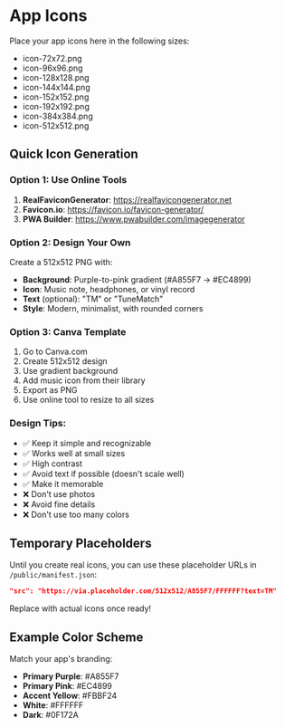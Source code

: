 # App Icons

Place your app icons here in the following sizes:

- icon-72x72.png
- icon-96x96.png
- icon-128x128.png
- icon-144x144.png
- icon-152x152.png
- icon-192x192.png
- icon-384x384.png
- icon-512x512.png

## Quick Icon Generation

### Option 1: Use Online Tools
1. **RealFaviconGenerator**: https://realfavicongenerator.net
2. **Favicon.io**: https://favicon.io/favicon-generator/
3. **PWA Builder**: https://www.pwabuilder.com/imagegenerator

### Option 2: Design Your Own
Create a 512x512 PNG with:
- **Background**: Purple-to-pink gradient (#A855F7 → #EC4899)
- **Icon**: Music note, headphones, or vinyl record
- **Text** (optional): "TM" or "TuneMatch"
- **Style**: Modern, minimalist, with rounded corners

### Option 3: Canva Template
1. Go to Canva.com
2. Create 512x512 design
3. Use gradient background
4. Add music icon from their library
5. Export as PNG
6. Use online tool to resize to all sizes

### Design Tips:
- ✅ Keep it simple and recognizable
- ✅ Works well at small sizes
- ✅ High contrast
- ✅ Avoid text if possible (doesn't scale well)
- ✅ Make it memorable
- ❌ Don't use photos
- ❌ Avoid fine details
- ❌ Don't use too many colors

## Temporary Placeholders

Until you create real icons, you can use these placeholder URLs in `/public/manifest.json`:

```json
"src": "https://via.placeholder.com/512x512/A855F7/FFFFFF?text=TM"
```

Replace with actual icons once ready!

## Example Color Scheme

Match your app's branding:
- **Primary Purple**: #A855F7
- **Primary Pink**: #EC4899
- **Accent Yellow**: #FBBF24
- **White**: #FFFFFF
- **Dark**: #0F172A
